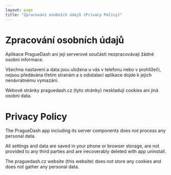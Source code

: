 ```yaml
---
layout: page
title: "Zpracování osobních údajů (Privacy Policy)"
---
```


# Zpracování osobních údajů

Aplikace PragueDash ani její serverové součásti nezpracovávají žádné osobní informace.

Všechna nastavení a data jsou uložena u vás v telefonu nebo v prohlížeči, nejsou předávána třetím stranám a s odistalací aplikace dojde k jejich nenávratnému vymazání.

Webové stránky praguedash.cz (tyto stránky) neskladují cookies ani jiná osobní data.

# Privacy Policy

The PragueDash app including its server components does not process any personal data.

All settings and data are saved in your phone or browser storage, are not provided to any third parties and are irecoverably deleted with app uninstall.

The praguedash.cz website (this website) does not store any cookies and does not gather any personal data.